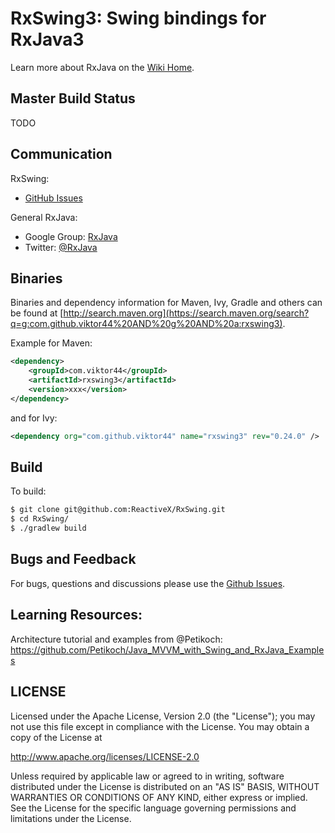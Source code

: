 # RxSwing3: Swing bindings for RxJava3

Learn more about RxJava on the <a href="https://github.com/ReactiveX/RxJava/wiki">Wiki Home</a>.

## Master Build Status

TODO

## Communication
RxSwing:
- [GitHub Issues](https://github.com/ReactiveX/RxSwing/issues)

General RxJava:
- Google Group: [RxJava](http://groups.google.com/d/forum/rxjava)
- Twitter: [@RxJava](http://twitter.com/RxJava)

## Binaries

Binaries and dependency information for Maven, Ivy, Gradle and others can be found at [http://search.maven.org](https://search.maven.org/search?q=g:com.github.viktor44%20AND%20g%20AND%20a:rxswing3).

Example for Maven:

```xml
<dependency>
    <groupId>com.viktor44</groupId>
    <artifactId>rxswing3</artifactId>
    <version>xxx</version>
</dependency>
```
and for Ivy:

```xml
<dependency org="com.github.viktor44" name="rxswing3" rev="0.24.0" />
```

## Build

To build:

```sh
$ git clone git@github.com:ReactiveX/RxSwing.git
$ cd RxSwing/
$ ./gradlew build
```

## Bugs and Feedback

For bugs, questions and discussions please use the [Github Issues](https://github.com/viktor44/rxswing3/issues).

## Learning Resources:

Architecture tutorial and examples from @Petikoch: https://github.com/Petikoch/Java_MVVM_with_Swing_and_RxJava_Examples

 
## LICENSE

Licensed under the Apache License, Version 2.0 (the "License");
you may not use this file except in compliance with the License.
You may obtain a copy of the License at

<http://www.apache.org/licenses/LICENSE-2.0>

Unless required by applicable law or agreed to in writing, software
distributed under the License is distributed on an "AS IS" BASIS,
WITHOUT WARRANTIES OR CONDITIONS OF ANY KIND, either express or implied.
See the License for the specific language governing permissions and
limitations under the License.
